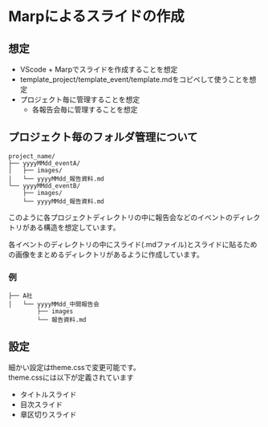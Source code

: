 # Marpによるスライドの作成

## 想定
* VScode + Marpでスライドを作成することを想定
* template_project/template_event/template.mdをコピペして使うことを想定
* プロジェクト毎に管理することを想定
  * 各報告会毎に管理することを想定


## プロジェクト毎のフォルダ管理について

```text
project_name/
├── yyyyMMdd_eventA/
│   ├── images/
│   └── yyyyMMdd_報告資料.md
└── yyyyMMdd_eventB/
    ├── images/
    └── yyyyMMdd_報告資料.md
```
このように各プロジェクトディレクトリの中に報告会などのイベントのディレクトリがある構造を想定しています。

各イベントのディレクトリの中にスライド(.mdファイル)とスライドに貼るための画像をまとめるディレクトリがあるように作成しています。

###  例
```text
├── A社
│   └── yyyyMMdd_中間報告会
        ├── images
        └── 報告資料.md
```


## 設定

細かい設定はtheme.cssで変更可能です。  
theme.cssには以下が定義されています
  - タイトルスライド
  - 目次スライド
  - 章区切りスライド

